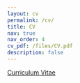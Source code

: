 ```yaml
---
layout: cv
permalink: /cv/
title: CV
nav: true
nav_order: 4
cv_pdf: /files/CV.pdf
description: false
---
```


[Curriculum Vitae](/website/files/CV.pdf)
